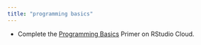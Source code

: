 ```yaml
---
title: "programming basics"
---
```



- Complete the [Programming Basics](https://rstudio.cloud/learn/primers/1.2) Primer on RStudio Cloud. 
